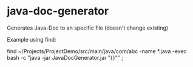 # java-doc-generator
Generates Java-Doc to an specific file (doesn't change existing)

Example using find:

find ~/Projects/ProjectDemo/src/main/java/com/abc -name *.java -exec bash -c "java -jar JavaDocGenerator.jar \"{}\"" \;

